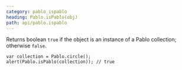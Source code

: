 ```yaml
---
category: pablo_ispablo
heading: Pablo.isPablo(obj)
path: api/pablo.ispablo
---
```


Returns boolean `true` if the object is an instance of a Pablo collection; otherwise `false`.

    var collection = Pablo.circle();
    alert(Pablo.isPablo(collection)); // true
